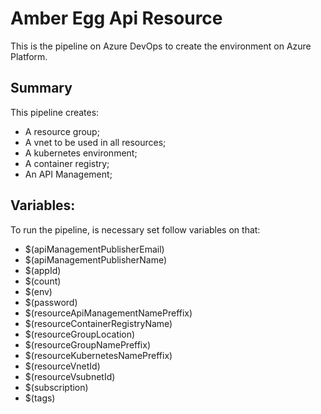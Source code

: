 # Amber Egg Api Resource

This is the pipeline on Azure DevOps to create the environment on Azure Platform.

## Summary

This pipeline creates:
- A resource group;
- A vnet to be used in all resources;
- A kubernetes environment;
- A container registry;
- An API Management;
  
## Variables:
To run the pipeline, is necessary set follow variables on that:
- $(apiManagementPublisherEmail)
- $(apiManagementPublisherName)
- $(appId)
- $(count)
- $(env)
- $(password)
- $(resourceApiManagementNamePreffix)
- $(resourceContainerRegistryName)
- $(resourceGroupLocation)
- $(resourceGroupNamePreffix)
- $(resourceKubernetesNamePreffix)
- $(resourceVnetId)
- $(resourceVsubnetId)
- $(subscription)
- $(tags)
